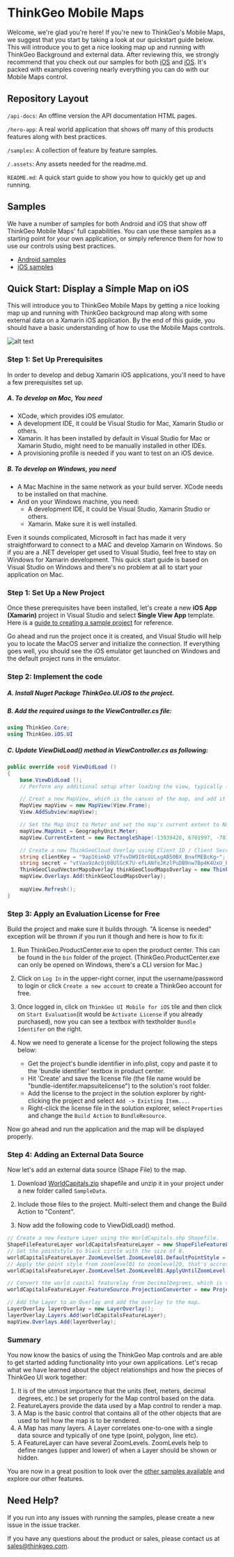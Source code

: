 # ThinkGeo Mobile Maps

Welcome, we're glad you're here!  If you're new to ThinkGeo's Mobile Maps, we suggest that you start by taking a look at our quickstart guide below.  This will introduce you to get a nice looking map up and running with ThinkGeo Background and external data.  After reviewing this, we strongly recommend that you check out our samples for both [iOS](samples/ios) and [iOS](samples/iOS).  It's packed with examples covering nearly everything you can do with our Mobile Maps control.

## Repository Layout

`/api-docs`: An offline version the API documentation HTML pages.

`/hero-app`: A real world application that shows off many of this products features along with best practices.

`/samples`: A collection of feature by feature samples.

`/.assets`: Any assets needed for the readme.md.

`README.md`: A quick start guide to show you how to quickly get up and running.

## Samples ##

We have a number of samples for both Android and iOS that show off ThinkGeo Mobile Maps' full capabilities. You can use these samples as a starting point for your own application, or simply reference them for how to use our controls using best practices.

* [Android samples](samples/Android)
* [iOS samples](samples/iOS)


## Quick Start: Display a Simple Map on iOS ##

This will introduce you to ThinkGeo Mobile Maps by getting a nice looking map up and running with ThinkGeo background map along with some external data  on a Xamarin iOS application. By the end of this guide, you should have a basic understanding of how to use the Mobile Maps controls.

![alt text](.assets/ios_quickstart_shapefile_pointstyle_screenshot.png "Simple Map")

### Step 1: Set Up Prerequisites

In order to develop and debug Xamarin iOS applications, you'll need to have a few prerequisites set up. 

##### A. To develop on Mac, You need 

* XCode, which provides iOS emulator. 
* A development IDE, it could be Visual Studio for Mac, Xamarin Studio or others. 
* Xamarin. It has been installed by default in Visual Studio for Mac or Xamarin Studio, might need to be manually installed in other IDEs. 
* A provisioning profile is needed if you want to test on an iOS device. 

##### B. To develop on Windows, you need
* A Mac Machine in the same network as your build server. XCode needs to be installed on that machine.
* And on your Windows machine, you need: 
	* A development IDE, it could be Visual Studio, Xamarin Studio or others. 
	* Xamarin. Make sure it is well installed. 
 
Even it sounds complicated, Microsoft in fact has made it very straightforward to connect to a MAC and develop Xamarin on Windows. So if you are a .NET developer get used to Visual Studio, feel free to stay on Windows for Xamarin development. This quick start guide is based on Visual Studio on Windows and there's no problem at all to start your application on Mac.   

### Step 1: Set Up a New Project

Once these prerequisites have been installed, let's create a new **iOS App (Xamarin)** project in Visual Studio and select **Single View App** template. Here is a [guide to creating a sample project](https://docs.microsoft.com/en-us/xamarin/iOS/get-started/hello-iOS/hello-iOS-quickstart) for reference. 

Go ahead and run the project once it is created, and Visual Studio will help you to locate the MacOS server and initialize the connection. If everything goes well, you should see the iOS emulator get launched on Windows and the default project runs in the emulator.  

### Step 2: Implement the code

##### A. Install Nuget Package **ThinkGeo.UI.iOS** to the project. 

##### B. Add the required usings to the ViewController.cs file:

```csharp
using ThinkGeo.Core;
using ThinkGeo.iOS.UI
```

##### C. Update ViewDidLoad() method in ViewController.cs as following:

```csharp
public override void ViewDidLoad ()
{
    base.ViewDidLoad ();
    // Perform any additional setup after loading the view, typically from a nib.

    // Creat a new MapView, which is the canvas of the map, and add it to the View.
    MapView mapView = new MapView(View.Frame);
    View.AddSubview(mapView);

    // Set the Map Unit to Meter and set the map's current extent to North America.
    mapView.MapUnit = GeographyUnit.Meter;
    mapView.CurrentExtent = new RectangleShape(-13939426, 6701997, -7812401, 2626987);

    // Create a new ThinkGeoCloud Overlay using Client ID / Client Secret, and add it the overlay to MapView. 
    string clientKey = "9ap16imkD_V7fsvDW9I8r8ULxgAB50BX_BnafMEBcKg~";
    string secret = "vtVao9zAcOj00UlGcK7U-efLANfeJKzlPuDB9nw7Bp4K4UxU_PdRDg~~";
    ThinkGeoCloudVectorMapsOverlay thinkGeoCloudMapsOverlay = new ThinkGeoCloudVectorMapsOverlay(clientKey, secret);
    mapView.Overlays.Add(thinkGeoCloudMapsOverlay);
    
    mapView.Refresh();
}
```

### Step 3: Apply an Evaluation License for Free

Build the project and make sure it builds through. "A license is needed" exception will be thrown if you run it though and here is how to fix it: 

1. Run ThinkGeo.ProductCenter.exe to open the product center. This can be found in the `bin` folder of the project. (ThinkGeo.ProductCenter.exe can only be opened on Windows, there's a CLI version for Mac.)

1. Click on `Log In` in the upper-right corner, input the username/password to login or click `Create a new account` to create a ThinkGeo account for free. 

1. Once logged in, click on `ThinkGeo UI Mobile for iOS` tile and then click on `Start Evaluation`(it would be `Activate License` if you already purchased), now you can see a textbox with textholder `Bundle Identifer` on the right. 

1. Now we need to generate a license for the project following the steps below: 
	* Get the project's bundle identifier in info.plist, copy and paste it to the 'bundle identifier' textbox in product center. 
    * Hit 'Create' and save the license file (the file name would be "bundle-identifer.mapsuitelicense") to the solution's root folder. 
	* Add the license to the project in the solution explorer by right-clicking the project and select `Add -> Existing Item...`.
	* Right-click the license file in the solution explorer, select `Properties` and change the `Build Action` to `BundleResource`.

Now go ahead and run the application and the map will be displayed properly. 


### Step 4: Adding an External Data Source

Now let's add an external data source (Shape File) to the map. 
1. Download [WorldCapitals.zip](.assets/WorldCapitals.zip) shapefile and unzip it in your project under a new folder called `SampleData`. 

1. Include those files to the project. Multi-select them and change the Build Action to "Content". 

1. Now add the following code to ViewDidLoad() method. 

```csharp
// Create a new Feature Layer using the WorldCapitals.shp Shapefile.
ShapeFileFeatureLayer worldCapitalsFeatureLayer = new ShapeFileFeatureLayer("SampleData/WorldCapitals.shp");
// Set the pointstyle to black circle with the size of 8. 
worldCapitalsFeatureLayer.ZoomLevelSet.ZoomLevel01.DefaultPointStyle = PointStyle.CreateSimpleCircleStyle(GeoColors.White, 8, GeoColors.Black);
// Apply the point style from zoomlevel01 to zoomlevel20, that's accross all the zoomlevels. 
worldCapitalsFeatureLayer.ZoomLevelSet.ZoomLevel01.ApplyUntilZoomLevel = ApplyUntilZoomLevel.Level20;

// Convert the world capital featurelay from DecimalDegrees, which is the projection of the raw data, to Spherical Mercator, which is the projection of the map. 
worldCapitalsFeatureLayer.FeatureSource.ProjectionConverter = new ProjectionConverter(Projection.GetDecimalDegreesProjString(), Projection.GetSphericalMercatorProjString());

// Add the Layer to an Overlay and add the overlay to the map. 
LayerOverlay layerOverlay = new LayerOverlay();
layerOverlay.Layers.Add(worldCapitalsFeatureLayer);
mapView.Overlays.Add(layerOverlay);
```

### Summary

You now know the basics of using the ThinkGeo Map controls and are able to get started adding functionality into your own applications. Let's recap what we have learned about the object relationships and how the pieces of ThinkGeo UI work together:

1. It is of the utmost importance that the units (feet, meters, decimal degrees, etc.) be set properly for the Map control based on the data.
1. FeatureLayers provide the data used by a Map control to render a map.
1. A Map is the basic control that contains all of the other objects that are used to tell how the map is to be rendered.
1. A Map has many layers. A Layer correlates one-to-one with a single data source and typically of one type (point, polygon, line etc).
1. A FeatureLayer can have several ZoomLevels. ZoomLevels help to define ranges (upper and lower) of when a Layer should be shown or hidden.

You are now in a great position to look over the [other samples available](samples/iOS) and explore our other features.

## Need Help? ##

If you run into any issues with running the samples, please create a new issue in the issue tracker. 

If you have any questions about the product or sales, please contact us at [sales@thinkgeo.com](mailto:sales@thinkgeo.com).
